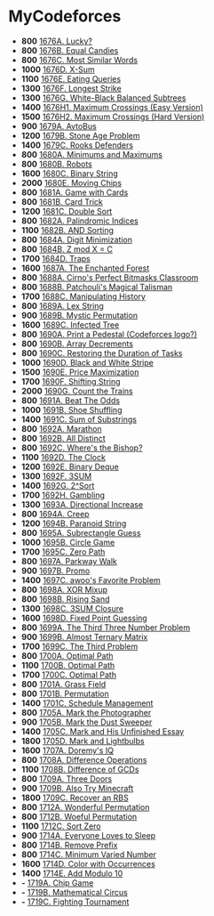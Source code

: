 # MyCodeforces

- **800** [1676A. Lucky?](./solutions/1676A.cpp)
- **800** [1676B. Equal Candies](./solutions/1676B.cpp)
- **800** [1676C. Most Similar Words](./solutions/1676C.cpp)
- **1000** [1676D. X-Sum](./solutions/1676D.cpp)
- **1100** [1676E. Eating Queries](./solutions/1676E.cpp)
- **1300** [1676F. Longest Strike](./solutions/1676F.cpp)
- **1300** [1676G. White-Black Balanced Subtrees](./solutions/1676G.cpp)
- **1400** [1676H1. Maximum Crossings (Easy Version)](./solutions/1676H2.cpp)
- **1500** [1676H2. Maximum Crossings (Hard Version)](./solutions/1676H2.cpp)
- **900** [1679A. AvtoBus](./solutions/1680A.cpp)
- **1200** [1679B. Stone Age Problem](./solutions/1680B.cpp)
- **1400** [1679C. Rooks Defenders](./solutions/1679C.cpp)
- **800** [1680A. Minimums and Maximums](./solutions/1680A.cpp)
- **800** [1680B. Robots](./solutions/1680B.cpp)
- **1600** [1680C. Binary String](./solutions/1680C.cpp)
- **2000** [1680E. Moving Chips](./solutions/1680E.cpp)
- **800** [1681A. Game with Cards](./solutions/1681A.cpp)
- **800** [1681B. Card Trick](./solutions/1681B.cpp)
- **1200** [1681C. Double Sort](./solutions/1681C.cpp)
- **800** [1682A. Palindromic Indices](./solutions/1682A.cpp)
- **1100** [1682B. AND Sorting](./solutions/1682B.cpp)
- **800** [1684A. Digit Minimization](./solutions/1684A.cpp)
- **800** [1684B. Z mod X = C](./solutions/1684B.cpp)
- **1700** [1684D. Traps](./solutions/1684D.cpp)
- **1600** [1687A. The Enchanted Forest](./solutions/1687A.cpp)
- **800** [1688A. Cirno's Perfect Bitmasks Classroom](./solutions/1688A.cpp)
- **800** [1688B. Patchouli's Magical Talisman](./solutions/1688B.cpp)
- **1700** [1688C. Manipulating History](./solutions/1688C.cpp)
- **800** [1689A. Lex String](./solutions/1689A.cpp)
- **900** [1689B. Mystic Permutation](./solutions/1689B.cpp)
- **1600** [1689C. Infected Tree](./solutions/1689C.cpp)
- **800** [1690A. Print a Pedestal (Codeforces logo?)](./solutions/1690A.cpp)
- **800** [1690B. Array Decrements](./solutions/1690B.cpp)
- **800** [1690C. Restoring the Duration of Tasks](./solutions/1690C.cpp)
- **1000** [1690D. Black and White Stripe](./solutions/1690D.cpp)
- **1500** [1690E. Price Maximization](./solutions/1690E.cpp)
- **1700** [1690F. Shifting String](./solutions/1690F.cpp)
- **2000** [1690G. Count the Trains](./solutions/1690G.cpp)
- **800** [1691A. Beat The Odds](./solutions/1691A.cpp)
- **1000** [1691B. Shoe Shuffling](./solutions/1691B.cpp)
- **1400** [1691C. Sum of Substrings](./solutions/1691C.cpp)
- **800** [1692A. Marathon](./solutions/1692A.cpp)
- **800** [1692B. All Distinct](./solutions/1692B.cpp)
- **800** [1692C. Where's the Bishop?](./solutions/1692C.cpp)
- **1100** [1692D. The Clock](./solutions/1692D.cpp)
- **1200** [1692E. Binary Deque](./solutions/1692E.cpp)
- **1300** [1692F. 3SUM](./solutions/1692F.cpp)
- **1400** [1692G. 2^Sort](./solutions/1692G.cpp)
- **1700** [1692H. Gambling](./solutions/1692H.cpp)
- **1300** [1693A. Directional Increase](./solutions/1694C.cpp)
- **800** [1694A. Creep](./solutions/1694A.cpp)
- **1200** [1694B. Paranoid String](./solutions/1694B.cpp)
- **800** [1695A. Subrectangle Guess](./solutions/1695A.cpp)
- **1000** [1695B. Circle Game](./solutions/1695B.cpp)
- **1700** [1695C. Zero Path](./solutions/1695C.cpp)
- **800** [1697A. Parkway Walk](./solutions/1697A.cpp)
- **900** [1697B. Promo](./solutions/1697B.cpp)
- **1400** [1697C. awoo's Favorite Problem](./solutions/1697C.cpp)
- **800** [1698A. XOR Mixup](./solutions/1698A.cpp)
- **800** [1698B. Rising Sand](./solutions/1698B.cpp)
- **1300** [1698C. 3SUM Closure](./solutions/1698C.cpp)
- **1600** [1698D. Fixed Point Guessing](./solutions/1698D.cpp)
- **800** [1699A. The Third Three Number Problem](./solutions/1699A.cpp)
- **900** [1699B. Almost Ternary Matrix](./solutions/1699B.cpp)
- **1700** [1699C. The Third Problem](./solutions/1699C.cpp)
- **800** [1700A. Optimal Path](./solutions/1700A.cpp)
- **1100** [1700B. Optimal Path](./solutions/1700B.cpp)
- **1700** [1700C. Optimal Path](./solutions/1700C.cpp)
- **800** [1701A. Grass Field](./solutions/1701A.cpp)
- **800** [1701B. Permutation](./solutions/1701B.cpp)
- **1400** [1701C. Schedule Management](./solutions/1701C.cpp)
- **800** [1705A. Mark the Photographer](./solutions/1705A.cpp)
- **900** [1705B. Mark the Dust Sweeper](./solutions/1705B.cpp)
- **1400** [1705C. Mark and His Unfinished Essay](./solutions/1705C.cpp)
- **1800** [1705D. Mark and Lightbulbs](./solutions/1705D.cpp)
- **1600** [1707A. Doremy's IQ](./solutions/1707A.cpp)
- **800** [1708A. Difference Operations](./solutions/1708A.cpp)
- **1100** [1708B. Difference of GCDs](./solutions/1708B.cpp)
- **800** [1709A. Three Doors](./solutions/1709A.cpp)
- **900** [1709B. Also Try Minecraft](./solutions/1709B.cpp)
- **1800** [1709C. Recover an RBS](./solutions/1709C.cpp)
- **800** [1712A. Wonderful Permutation](./solutions/1712A.cpp)
- **800** [1712B. Woeful Permutation](./solutions/1712B.cpp)
- **1100** [1712C. Sort Zero](./solutions/1712C.cpp)
- **900** [1714A. Everyone Loves to Sleep](./solutions/1714A.cpp)
- **800** [1714B. Remove Prefix](./solutions/1714B.cpp)
- **800** [1714C. Minimum Varied Number](./solutions/1714C.cpp)
- **1600** [1714D. Color with Occurrences](./solutions/1714D.cpp)
- **1400** [1714E. Add Modulo 10](./solutions/1714E.cpp)
- **-** [1719A. Chip Game](./solutions/1719A.cpp)
- **-** [1719B. Mathematical Circus](./solutions/1719B.cpp)
- **-** [1719C. Fighting Tournament](./solutions/1719C.cpp)